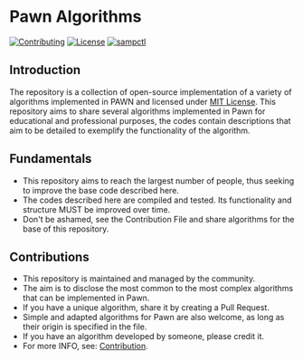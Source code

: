 # Pawn Algorithms
[![Contributing](https://img.shields.io/badge/Contributing-iP/PA-green.svg)](https://github.com/iPollo/PawnAlgorithms/blob/main/CONTRIBUTING.md)
[![License](https://img.shields.io/badge/License-MIT-yellow.svg)](https://github.com/iPollo/PawnAlgorithms/blob/main/LICENSE)
[![sampctl](https://img.shields.io/badge/sampctl-pawn--libraries-2f2f2f.svg?style=for-the-badge)](https://github.com/openmultiplayer/stdlib)

## Introduction

The repository is a collection of open-source implementation of a variety of algorithms implemented in PAWN and licensed under [MIT License](https://github.com/iPollo/PawnAlgorithms/blob/main/LICENSE). This repository aims to share several algorithms implemented in Pawn for educational and professional purposes, the codes contain descriptions that aim to be detailed to exemplify the functionality of the algorithm.

## Fundamentals

- This repository aims to reach the largest number of people, thus seeking to improve the base code described here.
- The codes described here are compiled and tested. Its functionality and structure MUST be improved over time.
- Don't be ashamed, see the Contribution File and share algorithms for the base of this repository.

## Contributions

- This repository is maintained and managed by the community.
- The aim is to disclose the most common to the most complex algorithms that can be implemented in Pawn.
- If you have a unique algorithm, share it by creating a Pull Request.
- Simple and adapted algorithms for Pawn are also welcome, as long as their origin is specified in the file.
- If you have an algorithm developed by someone, please credit it.
- For more INFO, see: [Contribution](https://github.com/iPollo/PawnAlgorithms/blob/main/CONTRIBUTING.md).
